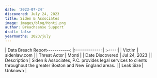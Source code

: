 ```yaml
---
date: '2023-07-24'
discovered: July 24, 2023
title: Siden & Associates
image: images/blog/Monti.png
author: Breachsense Support
draft: false
yearmonths: 2023/july
---
```


| Data Breach Report------------:     |:-------------:    | :-----:|
| Victim      | sidenlaw.com      | 
| Threat Actor      | Monti      | 
| Date Discovered      | Jul 24, 2023      | 
| Description      | Siden & Associates, P.C. provides legal services to clients throughout the greater Boston and New England areas.      | 
| Leak Size      | Unknown      | 

